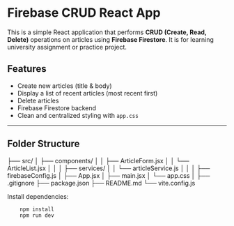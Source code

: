 # Firebase CRUD React App

This is a simple React application that performs **CRUD (Create, Read, Delete)** operations on articles using **Firebase Firestore**. It is for learning university assignment or practice project.


##  Features

- Create new articles (title & body)
- Display a list of recent articles (most recent first)
- Delete articles
- Firebase Firestore backend
- Clean and centralized styling with `app.css`

---

##  Folder Structure
├── src/
│ ├── components/
│ │ ├── ArticleForm.jsx
│ │ └── ArticleList.jsx
│ │
│ ├── services/
│ │ └── articleService.js
│ │
│ ├── firebaseConfig.js
│ ├── App.jsx
│ ├── main.jsx
│ └── app.css
│
├── .gitignore
├── package.json
├── README.md
└── vite.config.js

Install dependencies:
```bash
    npm install
    npm run dev
